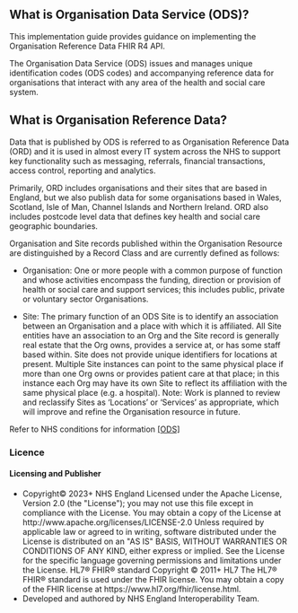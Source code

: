 ## What is Organisation Data Service (ODS)?

This implementation guide provides guidance on implementing the Organisation Reference Data FHIR R4 API.

The Organisation Data Service (ODS) issues and manages unique identification codes (ODS codes) and accompanying reference data for organisations that interact with any area of the health and social care system. 




## What is Organisation Reference Data?

Data that is published by ODS is referred to as Organisation Reference Data (ORD) and it is used in almost every IT system across the NHS to support key functionality such as messaging, referrals, financial transactions, access control, reporting and analytics.

Primarily, ORD includes organisations and their sites that are based in England, but we also publish data for some organisations based in Wales, Scotland, Isle of Man, Channel Islands and Northern Ireland. ORD also includes postcode level data that defines key health and social care geographic boundaries.

Organisation and Site records published within the Organisation Resource are distinguished by a Record Class and are currently defined as follows:

-	Organisation: One or more people with a common purpose of function and whose activities encompass the funding, direction or provision of health or social care and support services; this includes public, private or voluntary sector Organisations.

-	Site: The primary function of an ODS Site is to identify an association between an Organisation and a place with which it is affiliated. All Site entities have an association to an Org and the Site record is generally real estate that the Org owns, provides a service at, or has some staff based within. Site does not provide unique identifiers for locations at present. Multiple Site instances can point to the same physical place if more than one Org owns or provides patient care at that place; in this instance each Org may have its own Site to reflect its affiliation with the same physical place (e.g. a hospital). Note: Work is planned to review and reclassify Sites as ‘Locations’ or ‘Services’ as appropriate, which will improve and refine the Organisation resource in future.




Refer to NHS conditions for information <a href='https://digital.nhs.uk/services/organisation-data-service' class="external">[ODS]</a>





<h3 id="licence-heading">Licence</h3>

<div markdown="span" class="alert alert-warning" role="alert"><h4 id="Licence"><i class="fas fa-gavel"></i> Licensing and Publisher</h4>
<ul>
<li>
Copyright© 2023+ NHS England Licensed under the Apache License, Version 2.0 (the &quot;License&quot;); you may not use this file except in compliance with the License. You may obtain a copy of the License at http://www.apache.org/licenses/LICENSE-2.0 Unless required by applicable law or agreed to in writing, software distributed under the License is distributed on an &quot;AS IS&quot; BASIS, WITHOUT WARRANTIES OR CONDITIONS OF ANY KIND, either express or implied. See the License for the specific language governing permissions and limitations under the License. HL7&#174; FHIR&#174; standard Copyright &#169; 2011+ HL7 The HL7&#174; FHIR&#174; standard is used under the FHIR license. You may obtain a copy of the FHIR license at https://www.hl7.org/fhir/license.html.
<li>
Developed and authored by NHS England Interoperability Team.
</ul>
</div>